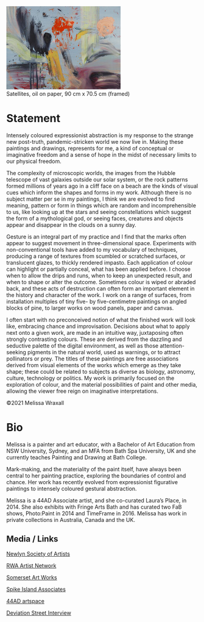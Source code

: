 <div class="container-fluid" class="header-img">
     <div class="text-center row">
          <div >
               <img class="asyncImage nomargin" src="img/Satellites_sm.jpg" alt="Satellites, oil on paper, 90 cm x 70.5 cm (framed)"/>
          </div>
          <div class="caption text-center">Satellites, oil on paper, 90 cm x 70.5 cm (framed)
          </div>
     </div>
</div>

# Statement

Intensely coloured expressionist abstraction is my response to the strange new post-truth, pandemic-stricken world we now live in. Making these paintings and drawings, represents for me, a kind of conceptual or imaginative freedom and a sense of hope in the midst of necessary limits to our physical freedom.

The complexity of microscopic worlds, the images from the Hubble telescope of vast galaxies outside our solar system, or the rock patterns formed millions of years ago in a cliff face on a beach are the kinds of visual cues which inform the shapes and forms in my work. Although there is no subject matter per se in my paintings, I think we are evolved to find meaning, pattern or form in things which are random and incomprehensible to us, like looking up at the stars and seeing constellations which suggest the form of a mythological god, or seeing faces, creatures and objects appear and disappear in the clouds on a sunny day.

Gesture is an integral part of my practice and I find that the marks often appear to suggest movement in three-dimensional space. Experiments with non-conventional tools have added to my vocabulary of techniques, producing a range of textures from scumbled or scratched surfaces, or translucent glazes, to thickly rendered impasto. Each application of colour can highlight or partially conceal, what has been applied before. I choose when to allow the drips and runs, when to keep an unexpected result, and when to shape or alter the outcome. Sometimes colour is wiped or abraded back, and these acts of destruction can often form an important element in the history and character of the work. I work on a range of surfaces, from installation multiples of tiny five- by five-centimetre paintings on angled blocks of pine, to larger works on wood panels, paper and canvas.

I often start with no preconceived notion of what the finished work will look like, embracing chance and improvisation. Decisions about what to apply next onto a given work, are made in an intuitive way, juxtaposing often strongly contrasting colours. These are derived from the dazzling and seductive palette of the digital environment, as well as those attention-seeking pigments in the natural world, used as warnings, or to attract pollinators or prey.
The titles of these paintings are free associations derived from visual elements of the works which emerge as they take shape; these could be related to subjects as diverse as biology, astronomy, culture, technology or politics. My work is primarily focused on the exploration of colour, and the material possibilities of paint and other media, allowing the viewer free reign on imaginative interpretations. 

©2021 Melissa Wraxall 

# Bio

Melissa is a painter and art educator, with a Bachelor of Art Education from NSW University, Sydney, and an MFA from Bath Spa University, UK and she currently teaches Painting and Drawing at Bath College. 

Mark-making, and the materiality of the paint itself, have always been central to her painting practice, exploring the boundaries of control and chance. Her work has recently evolved from expressionist figurative paintings to intensely coloured gestural abstraction. 

Melissa is a 44AD Associate artist, and she co-curated Laura’s Place, in 2014. She also exhibits with Fringe Arts Bath and has curated two FaB shows, Photo:Paint in 2014 and TimeFrame in 2016. Melissa has work in private collections in Australia, Canada and the UK.

## Media / Links

<div class="text-center">

[Newlyn Society of Artists](https://www.nsanewlyn.com/artists/wraxallmelissa/)

[RWA Artist Network](https://www.rwa.org.uk/blogs/artists/melissa-wraxall)

[Somerset Art Works](https://somersetartworks.org.uk/artists/melissa-temple-smith/)

[Spike Island Associates](https://www.spikeisland.org.uk/our-community/spike-island-associates/)

[44AD artspace](http://www.44ad.net/associate-artists.html)

[Deviation Street Interview](https://deviationstreetmagazine.com/into-abstraction-kate-burbridge-interview-with-melissa-wraxall/)

</div>

